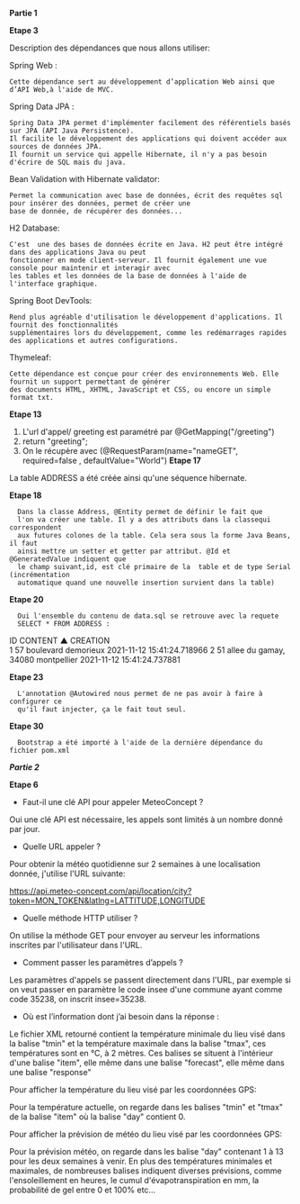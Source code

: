 **Partie 1**

**Etape 3**

Description des dépendances que nous allons utiliser:

Spring Web :

    Cette dépendance sert au développement d’application Web ainsi que d’API Web,à l'aide de MVC.
    

Spring Data JPA :

    Spring Data JPA permet d'implémenter facilement des référentiels basés sur JPA (API Java Persistence).
    Il facilite le développement des applications qui doivent accéder aux sources de données JPA.
    Il fournit un service qui appelle Hibernate, il n'y a pas besoin d'écrire de SQL mais du java.

Bean Validation with Hibernate validator:

    Permet la communication avec base de données, écrit des requêtes sql pour insérer des données, permet de créer une 
    base de donnée, de récupérer des données...

H2 Database:

    C'est  une des bases de données écrite en Java. H2 peut être intégré dans des applications Java ou peut 
    fonctionner en mode client-serveur. Il fournit également une vue console pour maintenir et interagir avec
    les tables et les données de la base de données à l'aide de l'interface graphique.

Spring Boot DevTools:

    Rend plus agréable d'utilisation le développement d'applications. Il fournit des fonctionnalités
    supplémentaires lors du développement, comme les redémarrages rapides des applications et autres configurations. 

Thymeleaf:

    Cette dépendance est conçue pour créer des environnements Web. Elle fournit un support permettant de générer 
    des documents HTML, XHTML, JavaScript et CSS, ou encore un simple format txt.

**Etape 13**

1. L'url d'appel/ greeting est paramétré par @GetMapping("/greeting")
2. return "greeting";
3. On le récupère avec (@RequestParam(name="nameGET",
   required=false , defaultValue="World")
**Etape 17**

La table ADDRESS a été créée ainsi qu'une séquence hibernate.

**Etape 18**

      Dans la classe Address, @Entity permet de définir le fait que 
      l'on va créer une table. Il y a des attributs dans la classequi correspondent
      aux futures colones de la table. Cela sera sous la forme Java Beans, il faut
      ainsi mettre un setter et getter par attribut. @Id et @GeneratedValue indiquent que
      le champ suivant,id, est clé primaire de la  table et de type Serial (incrémentation
      automatique quand une nouvelle insertion survient dans la table)



**Etape 20**

      Oui l'ensemble du contenu de data.sql se retrouve avec la requete 
      SELECT * FROM ADDRESS :


ID  	CONTENT ▲	                            CREATION  
1	     57 boulevard demorieux	                2021-11-12 15:41:24.718966
2	     51 allee du gamay, 34080 montpellier	2021-11-12 15:41:24.737881


**Etape 23** 

      L'annotation @Autowired nous permet de ne pas avoir à faire à configurer ce 
      qu'il faut injecter, ça le fait tout seul. 

**Etape 30**

      Bootstrap a été importé à l'aide de la dernière dépendance du fichier pom.xml
      
      
***Partie 2***

**Etape 6**

- Faut-il une clé API pour appeler MeteoConcept ?

Oui une clé API est nécessaire, les appels sont limités à un nombre donné par jour.

- Quelle URL appeler ?

Pour obtenir la météo quotidienne sur 2 semaines à une localisation donnée, j'utilise l'URL suivante:

https://api.meteo-concept.com/api/location/city?token=MON_TOKEN&latlng=LATTITUDE,LONGITUDE


- Quelle méthode HTTP utiliser ?

On utilise la méthode GET pour envoyer au serveur les informations inscrites par l'utilisateur dans l'URL.

- Comment passer les paramètres d’appels ?

Les paramètres d'appels se passent directement dans l'URL, par exemple si on veut passer en paramètre le code insee d'une commune ayant comme code 35238, on inscrit insee=35238.

- Où est l’information dont j’ai besoin dans la réponse :

Le fichier XML retourné contient la température minimale du lieu visé dans la balise "tmin" et la température maximale dans la balise "tmax", ces températures sont en °C, à 2 mètres.
Ces balises se situent à l'intérieur d'une balise "item", elle même dans une balise "forecast", elle même dans une balise "response"
	
Pour afficher la température du lieu visé par les coordonnées GPS:

Pour la température actuelle, on regarde dans les balises "tmin" et "tmax" de la balise "item" où la balise "day" contient 0.

	
Pour afficher la prévision de météo du lieu visé par les coordonnées GPS:
	
Pour la prévision météo, on regarde dans les balise "day" contenant 1 à 13 pour les deux semaines à venir. En plus des températures minimales et maximales, de nombreuses balises indiquent diverses prévisions, comme l'ensoleillement en heures, le cumul d'évapotranspiration en mm, la probabilité de gel entre 0 et 100% etc...



